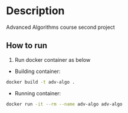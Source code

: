 # Description

Advanced Algorithms course second project

## How to run

1. Run docker container as below

* Building container:

```sh
docker build -t adv-algo .
```

* Running container:

```sh
docker run -it --rm --name adv-algo adv-algo
```
